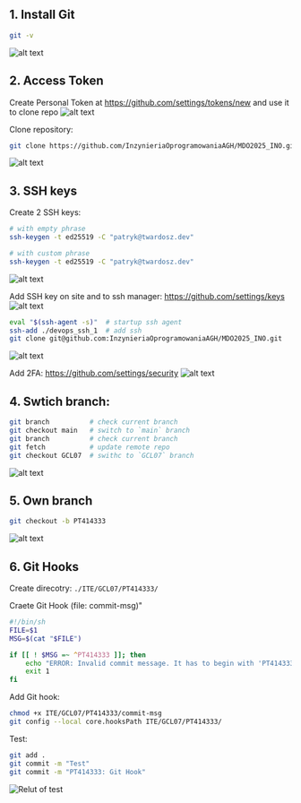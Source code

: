 ## 1. Install Git

```sh
git -v
```
![alt text](1.png)

## 2. Access Token

Create Personal Token at https://github.com/settings/tokens/new and use it to clone repo
![alt text](<2 create token.png>)

Clone repository:
```sh
git clone https://github.com/InzynieriaOprogramowaniaAGH/MDO2025_INO.git
```
![alt text](<2 clone-1.png>)

## 3. SSH keys
Create 2 SSH keys:
```sh
# with empty phrase
ssh-keygen -t ed25519 -C "patryk@twardosz.dev"

# with custom phrase 
ssh-keygen -t ed25519 -C "patryk@twardosz.dev"
```
![alt text](<3 create.png>)


Add SSH key on site and to ssh manager: 
https://github.com/settings/keys
![alt text](<3 add ssh key.png>)

```sh
eval "$(ssh-agent -s)"  # startup ssh agent
ssh-add ./devops_ssh_1  # add ssh
git clone git@github.com:InzynieriaOprogramowaniaAGH/MDO2025_INO.git
```
![alt text](<3 add ssh key 2.png>)

Add 2FA: https://github.com/settings/security
![alt text](<3 add 2FA.png>)

## 4. Swtich branch:
```sh
git branch          # check current branch
git checkout main   # switch to `main` branch
git branch          # check current branch
git fetch           # update remote repo
git checkout GCL07  # swithc to `GCL07` branch
```
![alt text](4.png)

## 5. Own branch
```sh
git checkout -b PT414333
```
![alt text](5-1.png)

## 6. Git Hooks
Create direcotry:
`./ITE/GCL07/PT414333/`

Craete Git Hook (file: commit-msg)"
```sh commit-msg
#!/bin/sh
FILE=$1
MSG=$(cat "$FILE")

if [[ ! $MSG =~ ^PT414333 ]]; then
    echo "ERROR: Invalid commit message. It has to begin with 'PT414333'."
    exit 1
fi
```

Add Git hook:
```sh
chmod +x ITE/GCL07/PT414333/commit-msg
git config --local core.hooksPath ITE/GCL07/PT414333/
```

Test:

```sh
git add .
git commit -m "Test"
git commit -m "PT414333: Git Hook"
```
![Relut of test](6.png)